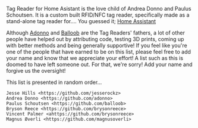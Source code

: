 Tag Reader for Home Asistant is the love child of Andrea Donno and Paulus Schoutsen. It is a custom built
RFID/NFC tag reader, specifically made as a stand-alone tag reader for.... You guessed it; [Home Assistant](https://home-assistant.io)

Although [Adonno](https://github.com/adonno) and [Balloob](https://github.com/balloob) are the Tag Readers' fathers, a lot of other people have helped out
by attributing code, testing 3D prints, coming up with better methods and being generally supportive! If you feel like you're one of the people
that have earned to be on this list, please feel free to add your name and know that we appreciate your effort! A list such as this is doomed to
have left someone out. For that, we're sorry! Add your name and forgive us the oversight!

This list is presented in random order...

    Jesse Hills <https://github.com/jesserockz>
    Andrea Donno <https://github.com/adonno>
    Paulus Schoutsen <https://github.com/balloob>
    Bryson Reece <https://github.com/brysonreece>
    Vincent Palmer <ahttps://github.com/brysonreece>
    Magnus Øverli <https://github.com/magnusoverli>
